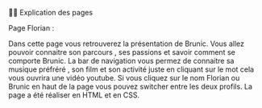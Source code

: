 👨‍💻 Explication des pages

Page Florian :

Dans cette page vous retrouverez la présentation de Brunic. Vous allez pouvoir connaitre son parcours , ses passions et savoir comment se comporte Brunic. 
La bar de navigation vous permez de connaitre sa musique préfréré , son film et son activité juste en cliquant sur le mot cela vous ouvrira une vidéo youtube. 
Si vous cliquez sur le nom Florian ou Brunic en haut de la page vous pouvez switcher entre les deux profils. 
La page a été réaliser en HTML et en CSS.
